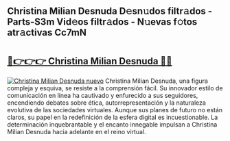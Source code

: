 ## Christina Milian Desnuda D𝚎sn𝚞dos filtr𝚊dos - Parts-S3m Vid𝚎os filtr𝚊dos - N𝚞evas f𝚘tos atr𝚊ctivas Cc7mN

# <h2><a href="http://mbb4do8.tromn.icu/?c=Christina+Milian+Desnuda">🔗👉👉👉 Christina Milian Desnuda 🔗🔗</a></h2>

[![Christina Milian Desnuda nuevo](https://i.imgur.com/pEAQMta.gif)](http://mbb4do8.tromn.icu/?c=Christina+Milian+Desnuda)
Christina Milian Desnuda, una figura compleja y esquiva, se resiste a la comprensión fácil. Su innovador estilo de comunicación en línea ha cautivado y enfurecido a sus seguidores, encendiendo debates sobre ética, autorrepresentación y la naturaleza evolutiva de las sociedades virtuales. Aunque sus planes de futuro no están claros, su papel en la redefinición de la esfera digital es incuestionable. La determinación inquebrantable y el encanto innegable impulsan a Christina Milian Desnuda hacia adelante en el reino virtual.
